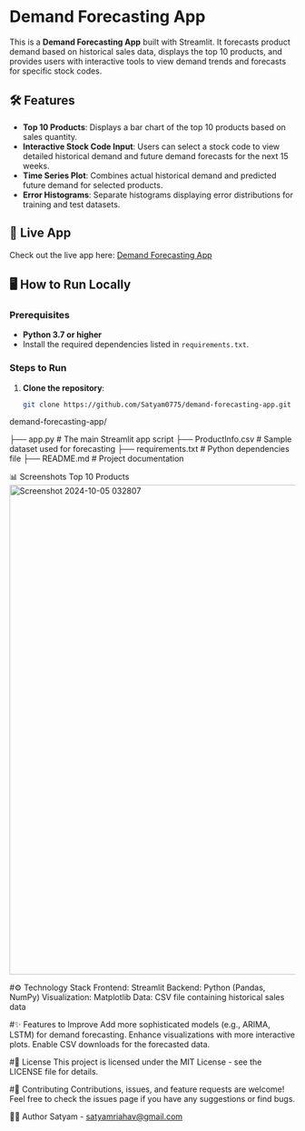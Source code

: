 # Demand Forecasting App

This is a **Demand Forecasting App** built with Streamlit. It forecasts product demand based on historical sales data, displays the top 10 products, and provides users with interactive tools to view demand trends and forecasts for specific stock codes.

## 🛠️ Features

- **Top 10 Products**: Displays a bar chart of the top 10 products based on sales quantity.
- **Interactive Stock Code Input**: Users can select a stock code to view detailed historical demand and future demand forecasts for the next 15 weeks.
- **Time Series Plot**: Combines actual historical demand and predicted future demand for selected products.
- **Error Histograms**: Separate histograms displaying error distributions for training and test datasets.

## 🚀 Live App

Check out the live app here: [Demand Forecasting App](https://demand-forecasting-app-dmgpaxd59vbr7bs6h7sdkg.streamlit.app/)

## 🖥️ How to Run Locally

### Prerequisites

- **Python 3.7 or higher**
- Install the required dependencies listed in `requirements.txt`.

### Steps to Run

1. **Clone the repository**:
   ```bash
   git clone https://github.com/Satyam0775/demand-forecasting-app.git

demand-forecasting-app/

├── app.py                # The main Streamlit app script
├── ProductInfo.csv       # Sample dataset used for forecasting
├── requirements.txt      # Python dependencies file
├── README.md             # Project documentation

📊 Screenshots
Top 10 Products	<img width="862" alt="Screenshot 2024-10-05 032807" src="https://github.com/user-attachments/assets/bab18f62-3420-455c-88af-778b14afe84e">



#⚙ Technology Stack
Frontend: Streamlit
Backend: Python (Pandas, NumPy)
Visualization: Matplotlib
Data: CSV file containing historical sales data

#✨ Features to Improve
Add more sophisticated models (e.g., ARIMA, LSTM) for demand forecasting.
Enhance visualizations with more interactive plots.
Enable CSV downloads for the forecasted data.

#📄 License
This project is licensed under the MIT License - see the LICENSE file for details.

#🤝 Contributing
Contributions, issues, and feature requests are welcome! Feel free to check the issues page if you have any suggestions or find bugs.

🧑‍💻 Author
Satyam - satyamriahav@gmail.com
